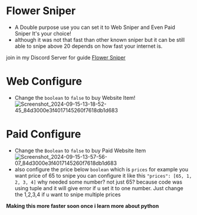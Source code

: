 # Flower Sniper
- A Double purpose use you can set it to Web Sniper and Even Paid Sniper It's your choice!
- although it was not that fast than other known sniper but it can be still able to snipe above 20 depends on how fast your internet is.

join in my Discord Server for guide
[Flower Sniper](https://discord.gg/SjzcTEFQbu)

# Web Configure 
- Change the ``boolean`` to ``false`` to buy Website Item!
![Screenshot_2024-09-15-13-18-52-45_84d3000e3f4017145260f7618db1d683](https://github.com/user-attachments/assets/273dda5f-3d72-45ba-8441-5d3170139bdf)

# Paid Configure 
- Change the ``Boolean`` to ``false`` to buy Paid Website Item
![Screenshot_2024-09-15-13-57-56-07_84d3000e3f4017145260f7618db1d683](https://github.com/user-attachments/assets/fdc4fd13-05a2-4d82-81a1-376bf2d13f23)
- also configure the price below ``boolean`` which is ``prices`` for example you want price of 65 to snipe you can configure it like this ``"prices": [65, 1, 2, 3, 4]`` why needed some number? not just 65? because code was using tuple and it will give error if u set it to one number. Just change the 1,2,3,4 if u want to snipe multiple prices


**Making this more faster soon once i learn more about python**
